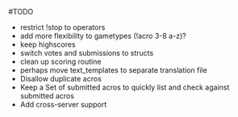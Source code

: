#TODO
 * restrict !stop to operators
 * add more flexibility to gametypes (!acro 3-8 a-z)?
 * keep highscores
 * switch votes and submissions to structs
 * clean up scoring routine
 * perhaps move text_templates to separate translation file
 * Disallow duplicate acros
 * Keep a Set of submitted acros to quickly list and check against submitted acros
 * Add cross-server support